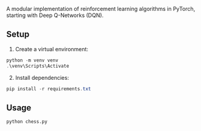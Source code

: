 A modular implementation of reinforcement learning algorithms in PyTorch, starting with Deep Q-Networks (DQN).

## Setup
1. Create a virtual environment:
```powershell
python -m venv venv
.\venv\Scripts\Activate
```

2. Install dependencies:
```powershell
pip install -r requirements.txt
```

## Usage
```python
python chess.py
```
